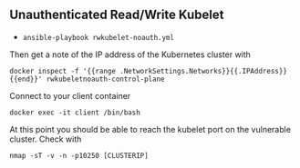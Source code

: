 ## Unauthenticated Read/Write Kubelet


- `ansible-playbook rwkubelet-noauth.yml`

Then get a note of the IP address of the Kubernetes cluster with 

```
docker inspect -f '{{range .NetworkSettings.Networks}}{{.IPAddress}}{{end}}' rwkubeletnoauth-control-plane
```

Connect to your client container

```
docker exec -it client /bin/bash
```

At this point you should be able to reach the kubelet port on the vulnerable cluster.  Check with

```
nmap -sT -v -n -p10250 [CLUSTERIP]
```